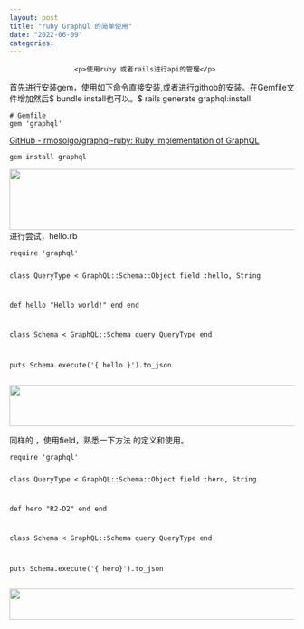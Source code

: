 ```yaml
---
layout: post
title: "ruby GraphQl 的简单使用"
date: "2022-06-09"
categories: 
---
```


                    <p>使用ruby 或者rails进行api的管理</p> 
<p>首先进行安装gem，使用如下命令直接安装,或者进行githob的安装。在Gemfile文件增加然后$ bundle install也可以。$ rails generate graphql:install</p> 
<pre><code># Gemfile
gem 'graphql'</code></pre> 
<p><a href="https://github.com/rmosolgo/graphql-ruby" title="GitHub - rmosolgo/graphql-ruby: Ruby implementation of GraphQL">GitHub - rmosolgo/graphql-ruby: Ruby implementation of GraphQL</a></p> 
<pre><code>gem install graphql</code></pre> 
<p><img alt="" height="108" src="https://img-blog.csdnimg.cn/6588a6b8d5484f3da627b48a23bea7cc.png" width="700">进行尝试，hello.rb</p> 
<pre><code>require 'graphql'

class QueryType &lt; GraphQL::Schema::Object
  field :hello, String

  def hello
    "Hello world!"
  end
end

class Schema &lt; GraphQL::Schema
  query QueryType
end

puts Schema.execute('{ hello }').to_json</code></pre> 
<p><img alt="" height="73" src="https://img-blog.csdnimg.cn/24c28bb229e440eea5e6c9ecb5915382.png" width="627"></p> 
<p>同样的 ，使用field，熟悉一下方法 的定义和使用。</p> 
<pre><code>require 'graphql'

class QueryType &lt; GraphQL::Schema::Object
  field :hero, String

  def hero
    "R2-D2"
  end
end

class Schema &lt; GraphQL::Schema
  query QueryType
end

puts Schema.execute('{ hero}').to_json
</code></pre> 
<p><img alt="" height="55" src="https://img-blog.csdnimg.cn/6ea0219cd2644811a6e8a6b9156655d7.png" width="672"></p>
                
